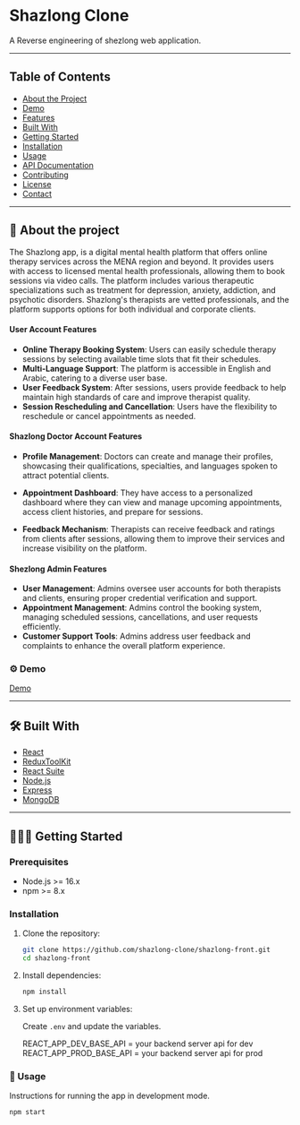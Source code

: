 # Shazlong Clone

A Reverse engineering of shezlong web application.

---

## Table of Contents

- [About the Project](#about-the-Project)
- [Demo](#demo)
- [Features](#features)
- [Built With](#built-with)
- [Getting Started](#getting-started)
- [Installation](#installation)
- [Usage](#usage)
- [API Documentation](#api-documentation)
- [Contributing](#contributing)
- [License](#license)
- [Contact](#contact)

---

## 📜 About the project

The Shazlong app, is a digital mental health platform that offers online therapy services across the MENA region and beyond. It provides users with access to licensed mental health professionals, allowing them to book sessions via video calls. The platform includes various therapeutic specializations such as treatment for depression, anxiety, addiction, and psychotic disorders. Shazlong's therapists are vetted professionals, and the platform supports options for both individual and corporate clients.


#### User Account Features

- **Online Therapy Booking System**: Users can easily schedule therapy sessions by selecting available time slots that fit their schedules.
- **Multi-Language Support**: The platform is accessible in English and Arabic, catering to a diverse user base.
- **User Feedback System**: After sessions, users provide feedback to help maintain high standards of care and improve therapist quality.
- **Session Rescheduling and Cancellation**: Users have the flexibility to reschedule or cancel appointments as needed.

#### Shazlong Doctor Account Features

- **Profile Management**: Doctors can create and manage their profiles, showcasing their qualifications, specialties, and languages spoken to attract potential clients.

- **Appointment Dashboard**: They have access to a personalized dashboard where they can view and manage upcoming appointments, access client histories, and prepare for sessions.

- **Feedback Mechanism**: Therapists can receive feedback and ratings from clients after sessions, allowing them to improve their services and increase visibility on the platform.

#### Shezlong Admin Features

- **User Management**: Admins oversee user accounts for both therapists and clients, ensuring proper credential verification and support.
- **Appointment Management**: Admins control the booking system, managing scheduled sessions, cancellations, and user requests efficiently.
- **Customer Support Tools**: Admins address user feedback and complaints to enhance the overall platform experience.

### ⚙️ Demo

[Demo](https://shazlong-clone.netlify.app/)

---

## 🛠️ Built With

- [React](https://reactjs.org/)
- [ReduxToolKit](https://redux-toolkit.js.org/)
- [React Suite](https://rsuitejs.com/)
- [Node.js](https://nodejs.org/)
- [Express](https://expressjs.com/)
- [MongoDB](https://www.mongodb.com/)


---

## 🏃🏻‍♂️ Getting Started

###  Prerequisites


- Node.js >= 16.x
- npm >= 8.x

### Installation

1. Clone the repository:
    ```bash
    git clone https://github.com/shazlong-clone/shazlong-front.git
    cd shazlong-front
    ```

2. Install dependencies:
    ```bash
    npm install
    ```

3. Set up environment variables:

   Create `.env` and update the variables.
   
   REACT_APP_DEV_BASE_API = your backend server api for dev
   REACT_APP_PROD_BASE_API = your backend server api for prod

### 🔨 Usage

Instructions for running the app in development mode.

```bash
npm start
```
